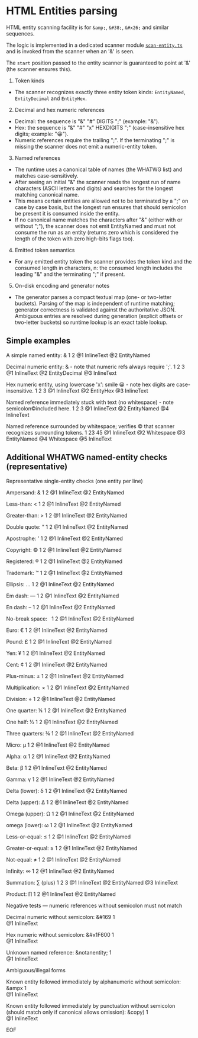 # HTML Entities parsing

HTML entity scanning facility is for `&amp;`, `&#38;`, `&#x26;` and similar sequences.

The logic is implemented in a dedicated scanner module [`scan-entity.ts`](../parser/scan-entity.ts) and is invoked from the scanner when an '&' is seen.

The `start` position passed to the entity scanner is guaranteed to point at '&' (the scanner ensures this).

1) Token kinds
- The scanner recognizes exactly three entity token kinds: `EntityNamed`, `EntityDecimal` and `EntityHex`.

2) Decimal and hex numeric references
- Decimal: the sequence is "&" "#" DIGITS ";" (example: "&#38;").
- Hex: the sequence is "&" "#" "x" HEXDIGITS ";" (case-insensitive hex digits; example: "&#x1F600;").
- Numeric references require the trailing ";". If the terminating ";" is missing the scanner does not emit a numeric-entity token.

3) Named references
- The runtime uses a canonical table of names (the WHATWG list) and matches case-sensitively.
- After seeing an initial "&" the scanner reads the longest run of name characters (ASCII letters and digits) and searches for the longest matching canonical name.
- This means certain entities are allowed not to be terminated by a ";" on case by case basis, but the longest run ensures that should semicolon be present it is consumed inside the entity.
- If no canonical name matches the characters after "&" (either with or without ";"), the scanner does not emit EntityNamed and must not consume the run as an entity (returns zero which is considered the length of the token with zero high-bits flags too).

4) Emitted token semantics
- For any emitted entity token the scanner provides the token kind and the consumed length in characters, n: the consumed length includes the leading "&" and the terminating ";" if present.

5) On-disk encoding and generator notes
- The generator parses a compact textual map (one- or two-letter buckets). Parsing of the map is independent of runtime matching; generator correctness is validated against the authoritative JSON. Ambiguous entries are resolved during generation (explicit offsets or two-letter buckets) so runtime lookup is an exact table lookup.

## Simple examples

A simple named entity: &amp;
1                      2
@1 InlineText
@2 EntityNamed

Decimal numeric entity: &#38; - note that numeric refs always require ';'.
1                       2     3
@1 InlineText
@2 EntityDecimal
@3 InlineText

Hex numeric entity, using lowercase 'x': smile &#x1F600; - note hex digits are case-insensitive.
1                                              2         3
@1 InlineText
@2 EntityHex
@3 InlineText


Named reference immediately stuck with text (no whitespace) - note semicolon&copy;included here.
1                                                                           2     3
@1 InlineText
@2 EntityNamed
@4 InlineText

Named reference surrounded by whitespace; verifies &copy; that scanner recognizes surrounding tokens.
1                                                 23     45
@1 InlineText
@2 Whitespace
@3 EntityNamed
@4 Whitespace
@5 InlineText

## Additional WHATWG named-entity checks (representative)

Representative single-entity checks (one entity per line)

Ampersand: &amp;
1          2
@1 InlineText
@2 EntityNamed

Less-than: &lt;
1          2
@1 InlineText
@2 EntityNamed

Greater-than: &gt;
1             2
@1 InlineText
@2 EntityNamed

Double quote: &quot;
1             2
@1 InlineText
@2 EntityNamed

Apostrophe: &apos;
1           2
@1 InlineText
@2 EntityNamed

Copyright: &copy;
1          2
@1 InlineText
@2 EntityNamed

Registered: &reg;
1           2
@1 InlineText
@2 EntityNamed

Trademark: &trade;
1          2
@1 InlineText
@2 EntityNamed

Ellipsis: &hellip;
1         2
@1 InlineText
@2 EntityNamed

Em dash: &mdash;
1        2
@1 InlineText
@2 EntityNamed

En dash: &ndash;
1        2
@1 InlineText
@2 EntityNamed

No-break space: &nbsp;
1               2
@1 InlineText
@2 EntityNamed

Euro: &euro;
1     2
@1 InlineText
@2 EntityNamed

Pound: &pound;
1      2
@1 InlineText
@2 EntityNamed

Yen: &yen;
1    2
@1 InlineText
@2 EntityNamed

Cent: &cent;
1     2
@1 InlineText
@2 EntityNamed

Plus-minus: &plusmn;
1           2
@1 InlineText
@2 EntityNamed

Multiplication: &times;
1               2
@1 InlineText
@2 EntityNamed

Division: &divide;
1         2
@1 InlineText
@2 EntityNamed

One quarter: &frac14;
1            2
@1 InlineText
@2 EntityNamed

One half: &frac12;
1         2
@1 InlineText
@2 EntityNamed

Three quarters: &frac34;
1               2
@1 InlineText
@2 EntityNamed

Micro: &micro;
1      2
@1 InlineText
@2 EntityNamed

Alpha: &alpha;
1      2
@1 InlineText
@2 EntityNamed

Beta: &beta;
1     2
@1 InlineText
@2 EntityNamed

Gamma: &gamma;
1      2
@1 InlineText
@2 EntityNamed

Delta (lower): &delta;
1              2
@1 InlineText
@2 EntityNamed

Delta (upper): &Delta;
1              2
@1 InlineText
@2 EntityNamed

Omega (upper): &Omega;
1              2
@1 InlineText
@2 EntityNamed

omega (lower): &omega;
1              2
@1 InlineText
@2 EntityNamed

Less-or-equal: &le;
1              2
@1 InlineText
@2 EntityNamed

Greater-or-equal: &ge;
1                 2
@1 InlineText
@2 EntityNamed

Not-equal: &ne;
1          2
@1 InlineText
@2 EntityNamed

Infinity: &infin;
1         2
@1 InlineText
@2 EntityNamed

Summation: &sum; (plus)
1          2     3
@1 InlineText
@2 EntityNamed
@3 InlineText

Product: &prod;
1        2
@1 InlineText
@2 EntityNamed

Negative tests — numeric references without semicolon must not match

Decimal numeric without semicolon: &#169
1                       
@1 InlineText

Hex numeric without semicolon: &#x1F600
1                         
@1 InlineText

Unknown named reference: &notanentity;
1                      
@1 InlineText

Ambiguous/illegal forms

Known entity followed immediately by alphanumeric without semicolon: &ampx
1                        
@1 InlineText

Known entity followed immediately by punctuation without semicolon (should match only if canonical allows omission): &copy)
1                      
@1 InlineText

EOF

